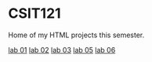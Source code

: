 # CSIT121
Home of my HTML projects this semester. 

<a href="lab01/aboutme.html" target="_blank">lab 01</a>
<a href="lab02/index.html" target="_blank">lab 02</a>
<a href="lab03/index.html" target="_blank">lab 03</a> 
<a href="lab05/index.html" target="_blank">lab 05</a> 
<a href="lab06/index.html" target="_blank">lab 06</a> 



